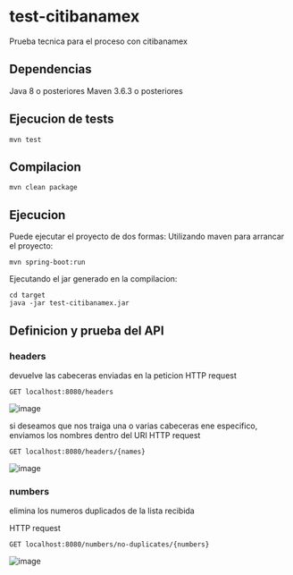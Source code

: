 # test-citibanamex
Prueba tecnica para el proceso con citibanamex

## Dependencias

Java 8 o posteriores
Maven 3.6.3 o posteriores

## Ejecucion de tests
```
mvn test
```
## Compilacion
```
mvn clean package
```

## Ejecucion

Puede ejecutar el proyecto de dos formas:
Utilizando maven para arrancar el proyecto:

```
mvn spring-boot:run
```
Ejecutando el jar generado en la compilacion:

```
cd target
java -jar test-citibanamex.jar
```
## Definicion y prueba del API

### headers 

devuelve las cabeceras enviadas en la peticion
HTTP request
```
GET localhost:8080/headers
```
![image](https://user-images.githubusercontent.com/16471614/120703267-b3692a00-c47a-11eb-99fc-958c2fa795b6.png)

si deseamos que nos traiga una o varias cabeceras ene especifico, enviamos los nombres dentro del URI
HTTP request
```
GET localhost:8080/headers/{names}
```

![image](https://user-images.githubusercontent.com/16471614/120703981-9f71f800-c47b-11eb-9b35-5d87b83f58e0.png)

### numbers

elimina los numeros duplicados de la lista recibida

HTTP request
```
GET localhost:8080/numbers/no-duplicates/{numbers}
```

![image](https://user-images.githubusercontent.com/16471614/120705158-165bc080-c47d-11eb-8d04-c2a2c418a5e2.png)


